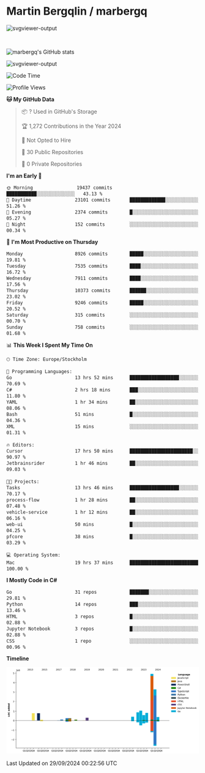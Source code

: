 # Martin Bergqlin / marbergq

![svgviewer-output](https://user-images.githubusercontent.com/2405410/206014777-22d41ecb-c24f-421d-b7d9-bba2cb5bb0de.svg)

<br>

<!--- [![Martin's Week](https://github-readme-stats.vercel.app/api/wakatime?username=marbergq&theme=dark)](https://github.com/anuraghazra/github-readme-stats) -->

![marbergq's GitHub stats](https://github-readme-stats.vercel.app/api?username=marbergq&count_private=true&show_icons=true)

![svgviewer-output](https://wakatime.com/badge/user/3f0a2069-6683-4e19-9a4a-7d21ea815067.svg)

<!--START_SECTION:waka-->
![Code Time](http://img.shields.io/badge/Code%20Time-4%2C423%20hrs%2017%20mins-blue)

![Profile Views](http://img.shields.io/badge/Profile%20Views-0-blue)

**🐱 My GitHub Data** 

> 📦 ? Used in GitHub's Storage 
 > 
> 🏆 1,272 Contributions in the Year 2024
 > 
> 🚫 Not Opted to Hire
 > 
> 📜 30 Public Repositories 
 > 
> 🔑 0 Private Repositories 
 > 
**I'm an Early 🐤** 

```text
🌞 Morning                19437 commits       ███████████░░░░░░░░░░░░░░   43.13 % 
🌆 Daytime                23101 commits       █████████████░░░░░░░░░░░░   51.26 % 
🌃 Evening                2374 commits        █░░░░░░░░░░░░░░░░░░░░░░░░   05.27 % 
🌙 Night                  152 commits         ░░░░░░░░░░░░░░░░░░░░░░░░░   00.34 % 
```
📅 **I'm Most Productive on Thursday** 

```text
Monday                   8926 commits        █████░░░░░░░░░░░░░░░░░░░░   19.81 % 
Tuesday                  7535 commits        ████░░░░░░░░░░░░░░░░░░░░░   16.72 % 
Wednesday                7911 commits        ████░░░░░░░░░░░░░░░░░░░░░   17.56 % 
Thursday                 10373 commits       ██████░░░░░░░░░░░░░░░░░░░   23.02 % 
Friday                   9246 commits        █████░░░░░░░░░░░░░░░░░░░░   20.52 % 
Saturday                 315 commits         ░░░░░░░░░░░░░░░░░░░░░░░░░   00.70 % 
Sunday                   758 commits         ░░░░░░░░░░░░░░░░░░░░░░░░░   01.68 % 
```


📊 **This Week I Spent My Time On** 

```text
🕑︎ Time Zone: Europe/Stockholm

💬 Programming Languages: 
Go                       13 hrs 52 mins      ██████████████████░░░░░░░   70.69 % 
C#                       2 hrs 18 mins       ███░░░░░░░░░░░░░░░░░░░░░░   11.80 % 
YAML                     1 hr 34 mins        ██░░░░░░░░░░░░░░░░░░░░░░░   08.06 % 
Bash                     51 mins             █░░░░░░░░░░░░░░░░░░░░░░░░   04.36 % 
XML                      15 mins             ░░░░░░░░░░░░░░░░░░░░░░░░░   01.31 % 

🔥 Editors: 
Cursor                   17 hrs 50 mins      ███████████████████████░░   90.97 % 
Jetbrainsrider           1 hr 46 mins        ██░░░░░░░░░░░░░░░░░░░░░░░   09.03 % 

🐱‍💻 Projects: 
Tasks                    13 hrs 46 mins      ██████████████████░░░░░░░   70.17 % 
process-flow             1 hr 28 mins        ██░░░░░░░░░░░░░░░░░░░░░░░   07.48 % 
vehicle-service          1 hr 12 mins        ██░░░░░░░░░░░░░░░░░░░░░░░   06.16 % 
web-ui                   50 mins             █░░░░░░░░░░░░░░░░░░░░░░░░   04.25 % 
pfcore                   38 mins             █░░░░░░░░░░░░░░░░░░░░░░░░   03.29 % 

💻 Operating System: 
Mac                      19 hrs 37 mins      █████████████████████████   100.00 % 
```

**I Mostly Code in C#** 

```text
Go                       31 repos            ███████░░░░░░░░░░░░░░░░░░   29.81 % 
Python                   14 repos            ███░░░░░░░░░░░░░░░░░░░░░░   13.46 % 
HTML                     3 repos             █░░░░░░░░░░░░░░░░░░░░░░░░   02.88 % 
Jupyter Notebook         3 repos             █░░░░░░░░░░░░░░░░░░░░░░░░   02.88 % 
CSS                      1 repo              ░░░░░░░░░░░░░░░░░░░░░░░░░   00.96 % 
```



**Timeline**

![Lines of Code chart](https://raw.githubusercontent.com/marbergq/marbergq/main/assets/bar_graph.png)


 Last Updated on 29/09/2024 00:22:56 UTC
<!--END_SECTION:waka-->
